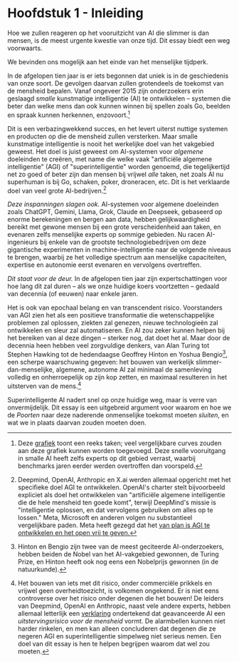 # Hoofdstuk 1 - Inleiding

Hoe we zullen reageren op het vooruitzicht van AI die slimmer is dan mensen, is de meest urgente kwestie van onze tijd. Dit essay biedt een weg voorwaarts.

We bevinden ons mogelijk aan het einde van het menselijke tijdperk.

In de afgelopen tien jaar is er iets begonnen dat uniek is in de geschiedenis van onze soort. De gevolgen daarvan zullen grotendeels de toekomst van de mensheid bepalen. Vanaf ongeveer 2015 zijn onderzoekers erin geslaagd *smalle* kunstmatige intelligentie (AI) te ontwikkelen – systemen die beter dan welke mens dan ook kunnen winnen bij spellen zoals Go, beelden en spraak kunnen herkennen, enzovoort.[^1]

Dit is een verbazingwekkend succes, en het levert uiterst nuttige systemen en producten op die de mensheid zullen versterken. Maar smalle kunstmatige intelligentie is nooit het werkelijke doel van het vakgebied geweest. Het doel is juist geweest om AI-systemen voor *algemene* doeleinden te creëren, met name die welke vaak "artificiële algemene intelligentie" (AGI) of "superintelligentie" worden genoemd, die tegelijkertijd net zo goed of beter zijn dan mensen bij vrijwel *alle* taken, net zoals AI nu superhuman is bij Go, schaken, poker, droneracen, etc. Dit is het verklaarde doel van veel grote AI-bedrijven.[^2]

*Deze inspanningen slagen ook.* AI-systemen voor algemene doeleinden zoals ChatGPT, Gemini, Llama, Grok, Claude en Deepseek, gebaseerd op enorme berekeningen en bergen aan data, hebben gelijkwaardigheid bereikt met gewone mensen bij een grote verscheidenheid aan taken, en evenaren zelfs menselijke experts op sommige gebieden. Nu racen AI-ingenieurs bij enkele van de grootste technologiebedrijven om deze gigantische experimenten in machine-intelligentie naar de volgende niveaus te brengen, waarbij ze het volledige spectrum aan menselijke capaciteiten, expertise en autonomie eerst evenaren en vervolgens overtreffen.

*Dit staat voor de deur.* In de afgelopen tien jaar zijn expertschattingen voor hoe lang dit zal duren – als we onze huidige koers voortzetten – gedaald van decennia (of eeuwen) naar enkele jaren.

Het is ook van epochaal belang en van transcendent risico. Voorstanders van AGI zien het als een positieve transformatie die wetenschappelijke problemen zal oplossen, ziekten zal genezen, nieuwe technologieën zal ontwikkelen en sleur zal automatiseren. En AI zou zeker kunnen helpen bij het bereiken van al deze dingen – sterker nog, dat doet het al. Maar door de decennia heen hebben veel zorgvuldige denkers, van Alan Turing tot Stephen Hawking tot de hedendaagse Geoffrey Hinton en Yoshua Bengio[^3], een scherpe waarschuwing gegeven: het bouwen van werkelijk slimmer-dan-menselijke, algemene, autonome AI zal minimaal de samenleving volledig en onherroepelijk op zijn kop zetten, en maximaal resulteren in het uitsterven van de mens.[^4]

Superintelligente AI nadert snel op onze huidige weg, maar is verre van onvermijdelijk. Dit essay is een uitgebreid argument voor waarom en hoe we de *Poorten* naar deze naderende onmenselijke toekomst moeten *sluiten*, en wat we in plaats daarvan zouden moeten doen.

[^1]: Deze [grafiek](https://time.com/6300942/ai-progress-charts/) toont een reeks taken; veel vergelijkbare curves zouden aan deze grafiek kunnen worden toegevoegd. Deze snelle vooruitgang in smalle AI heeft zelfs experts op dit gebied verrast, waarbij benchmarks jaren eerder werden overtroffen dan voorspeld.

[^2]: Deepmind, OpenAI, Anthropic en X.ai werden allemaal opgericht met het specifieke doel AGI te ontwikkelen. OpenAI's charter stelt bijvoorbeeld expliciet als doel het ontwikkelen van "artificiële algemene intelligentie die de hele mensheid ten goede komt", terwijl DeepMind's missie is "intelligentie oplossen, en dat vervolgens gebruiken om alles op te lossen." Meta, Microsoft en anderen volgen nu substantieel vergelijkbare paden. Meta heeft gezegd dat het [van plan is AGI te ontwikkelen en het open vrij te geven.](https://www.forbes.com/sites/johnkoetsier/2024/01/18/zuckerberg-on-ai-meta-building-agi-for-everyone-and-open-sourcing-it/)

[^3]: Hinton en Bengio zijn twee van de meest geciteerde AI-onderzoekers, hebben beiden de Nobel van het AI-vakgebied gewonnen, de Turing Prize, en Hinton heeft ook nog eens een Nobelprijs gewonnen (in de natuurkunde).

[^4]: Het bouwen van iets met dit risico, onder commerciële prikkels en vrijwel geen overheidtoezicht, is volkomen ongekend. Er is niet eens controverse over het risico onder degenen die het bouwen! De leiders van Deepmind, OpenAI en Anthropic, naast vele andere experts, hebben allemaal letterlijk een [verklaring](https://www.safe.ai/work/statement-on-ai-risk) ondertekend dat geavanceerde AI een *uitstervingsrisico voor de mensheid* vormt. De alarmbellen kunnen niet harder rinkelen, en men kan alleen concluderen dat degenen die ze negeren AGI en superintelligentie simpelweg niet serieus nemen. Een doel van dit essay is hen te helpen begrijpen waarom dat wel zou moeten.
